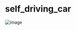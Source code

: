 # self_driving_car

![image](https://user-images.githubusercontent.com/40564575/181839440-cca18ab0-a496-4f2f-8660-8da600027ade.png)
